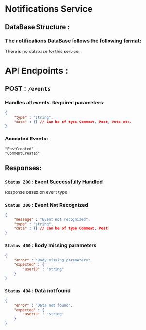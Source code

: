 # Notifications Service

## DataBase Structure :

### The notifications DataBase follows the following format:
There is no database for this service.

# API Endpoints :

## POST : `/events`

### Handles all events. Required parameters:
```json
{
    "type" : "string",
    "data" : {} // Can be of type Comment, Post, Vote etc.
}
```

### Accepted Events:
```
"PostCreated"
"CommentCreated"
```

## Responses:

### `Status 200` : Event Successfully Handled
Response based on event type

### `Status 300` : Event Not Recognized
```json
{
    "message" : "Event not recognized",
    "type" : "string",
    "data" : {} // Can be of type Comment, Post
}
```

### `Status 400` : Body missing parameters
```json
{
    "error" : "Body missing parameters",
    "expected" : {
        "userID" : "string"
    }
}
```

### `Status 404` : Data not found
```json
{
    "error" : "Data not found",
    "expected" : {
        "userID" : "string"
    }
}
```
